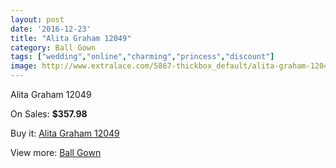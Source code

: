 ```yaml
---
layout: post
date: '2016-12-23'
title: "Alita Graham 12049"
category: Ball Gown
tags: ["wedding","online","charming","princess","discount"]
image: http://www.extralace.com/5867-thickbox_default/alita-graham-12049.jpg
---
```

Alita Graham 12049

On Sales: **$357.98**
<a href="https://www.extralace.com/ball-gown/2788-alita-graham-12049.html"><amp-img layout="responsive" width="600" height="600" src="//www.extralace.com/5867-thickbox_default/alita-graham-12049.jpg" alt="Alita Graham 12049 0" /></a>
<a href="https://www.extralace.com/ball-gown/2788-alita-graham-12049.html"><amp-img layout="responsive" width="600" height="600" src="//www.extralace.com/5868-thickbox_default/alita-graham-12049.jpg" alt="Alita Graham 12049 1" /></a>

Buy it: [Alita Graham 12049](https://www.extralace.com/ball-gown/2788-alita-graham-12049.html "Alita Graham 12049")

View more: [Ball Gown](https://www.extralace.com/3-ball-gown "Ball Gown")